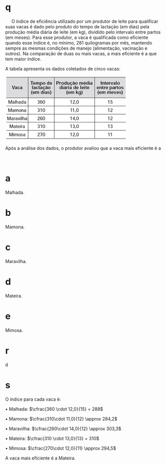 # q
     O índice de eficiência utilizado por um produtor de leite para qualificar suas vacas é dado pelo produto do tempo de lactação (em dias) pela produção média diária de leite (em kg), dividido pelo intervalo entre partos (em meses). Para esse produtor, a vaca é qualificada como eficiente quando esse índice é, no mínimo, 281 quilogramas por mês, mantendo sempre as mesmas condições de manejo (alimentação, vacinação e outros). Na comparação de duas ou mais vacas, a mais eficiente é a que tem maior índice.

A tabela apresenta os dados coletados de cinco vacas:

![](c23138f5-4e05-35c9-d72b-bcc1651d2161.png)

Após a análise dos dados, o produtor avaliou que a vaca mais eficiente é a

 

# a
Malhada.

# b
Mamona.

# c
Maravilha.

# d
Mateira.

# e
Mimosa.

# r
d

# s
O índice para cada vaca é:

• Malhada: $\cfrac{360 \cdot 12,0}{15} = 288$

• Mamona: $\cfrac{310\cdot 11,0}{12} \approx 284,2$

• Maravilha: $\cfrac{260\cdot 14,0}{12} \approx 303,3$

• Mateira: $\cfrac{310 \cdot 13,0}{13} = 310$

• Mimosa: $\cfrac{270\cdot 12,0}{11} \approx 294,5$

A vaca mais eficiente é a Mateira.
